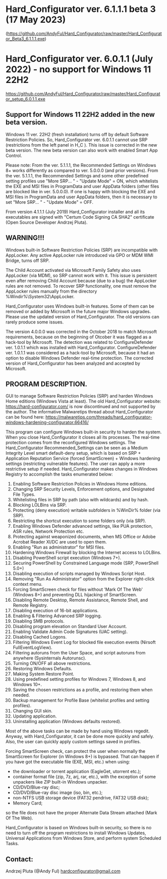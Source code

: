 # Hard_Configurator ver. 6.1.1.1 beta 3 (17 May 2023)
(https://github.com/AndyFul/Hard_Configurator/raw/master/Hard_Configurator_Beta3_6.1.1.1.exe)

# Hard_Configurator ver. 6.0.1.1 (July 2022) - no support for Windows 11 22H2
https://github.com/AndyFul/Hard_Configurator/raw/master/Hard_Configurator_setup_6.0.1.1.exe


## Support for Windows 11 22H2 added in the new beta version.

Windows 11 ver. 22H2 (fresh installation) turns off by default Software Restriction Policies. So, Hard_Configurator ver. 
6.0.1.1 cannot use SRP (restrictions from the left panel in H_C ). This issue is corrected in the new beta version. The new 
beta version can also work with enabled Smart App Control.

Please note: From the ver. 5.1.1.1, the Recommended Settings on Windows 8+ works differently as compared to ver. 5.0.0.0 (and 
prior versions). 
From the ver. 5.1.1.1, the Recommended Settings and some other predefined setting profiles use "More SRP... " - "Update Mode" 
= ON, which whitelists the EXE and MSI files in ProgramData and user AppData folders (other files are blocked like in ver. 
5.0.0.0). If one is happy with blocking the EXE and MSI files in ProgramData and user AppData folders, then it is necessary to 
set "More SRP... " - "Update Mode" = OFF.

From version 4.1.1.1 (July 2019) Hard_Configurator installer and all its executables are signed with "Certum Code Signing CA 
SHA2" certificate (Open Source Developer Andrzej Pluta).

## WARNING!!!
Windows built-in Software Restriction Policies (SRP) are incompatible with AppLocker. Any active AppLocker rule introduced
via GPO or MDM WMI Bridge, turns off SRP.

The Child Account activated via Microsoft Family Safety also uses AppLocker (via MDM), so SRP cannot work with it. 
This issue is persistent even after removing Child Account because (due to a bug) the AppLocker rules are not removed. To 
recover SRP functionality, one must remove the AppLocker rules manually from the directory %Windir%\System32\AppLocker.

Hard_Configurator uses Windows built-in features. Some of them can be removed or added by Microsoft in the future major 
Windows upgrades. 
Please use the updated version of Hard_Configurator. The old versions can rarely produce some issues.

The version 4.0.0.0 was corrected in the October 2018 to match Microsoft requirements, because on the beginning of Otcober
it was flagged as a hack-tool by Microsoft. The detection was related to ConfigureDefender ver. 1.0.1.1 which was installed 
with Hard_Configurator. ConfigureDefender ver. 1.0.1.1 was considered as a hack-tool by Microsoft, because it had an option to 
disable Windows Defender real-time protection. The corrected version of Hard_Configurator has been analyzed and accepted by 
Microsoft.


## PROGRAM DESCRIPTION.

GUI to manage Software Restriction Policies (SRP) and harden Windows Home editions (Windows Vista at least).
The old Hard_Configurator website: https://hard-configurator.com/ is now discontinued and not supported by the author. 
The informative Malwaretips thread about Hard_Configurator can be found here:
https://malwaretips.com/threads/hard_configurator-windows-hardening-configurator.66416/


This program can configure Windows built-in security to harden the system. When you close Hard_Configurator it closes all its 
processes. The real-time protection comes from the reconfigured Windows settings.
The Hard_Configurator Recommended_Settings can be seen as a Medium Integrity Level smart default-deny setup, which is based on 
SRP + Application Reputation Service (forced SmartScreen) + Windows hardening settings (restricting vulnerable features). The 
user can apply a more restrictive setup if needed.
Hard_Configurator makes changes in Windows Registry to accomplish the tasks enumerated below:

1. Enabling Software Restriction Policies in Windows Home editions.
2. Changing SRP Security Levels, Enforcement options, and Designated File Types.
3. Whitelisting files in SRP by path (also with wildcards) and by hash.
4. Blocking LOLBins via SRP.
5. Protecting (deny execution) writable subfolders in %WinDir% folder (via SRP).
6. Restricting the shortcut execution to some folders only (via SRP).
7. Enabling Windows Defender advanced settings, like PUA protection, ASR rules, Network Protection etc. 
8. Protecting against weaponized documents, when MS Office or Adobe Acrobat Reader XI/DC are used to open them.
9. Enabling "Run as administrator" for MSI files.
10. Hardening Windows Firewall by blocking the Internet access to LOLBins.
11. Disabling PowerShell script execution (Windows 7+).
12. Securing PowerShell by Constrained Language mode (SRP, PowerShell 5.0+)
13. Disabling execution of scripts managed by Windows Script Host.
14. Removing "Run As Administrator" option from the Explorer right-click context menu.
15. Forcing SmartScreen check for files without 'Mark Of The Web' (Windows 8+) and preventing DLL hijacking of SmartScreen.
16. Disabling Remote Desktop, Remote Assistance, Remote Shell, and Remote Registry.
17. Disabling execution of 16-bit applications.
18. Enabling & Filtering Advanced SRP logging.
19. Disabling SMB protocols.
20. Disabling program elevation on Standard User Account.
21. Enabling Validate Admin Code Signatures (UAC setting).
22. Disabling Cached Logons.
23. Filtering Windows Event Log for blocked file execution events (Nirsoft FullEventLogView).
24. Filtering autoruns from the User Space, and script autoruns from anywhere (Sysinternals Autorunsc).
25. Turning ON/OFF all above restrictions.
26. Restoring Windows Defaults.
27. Making System Restore Point.
28. Using predefined setting profiles for Windows 7, Windows 8, and Windows 10+.
29. Saving the chosen restrictions as a profile, and restoring them when needed.
30. Backup management for Profile Base (whitelist profiles and setting profiles).
31. Changing GUI skin.
32. Updating application.
33. Uninstalling application (Windows defaults restored).


Most of the above tasks can be made by hand using Windows regedit. Anyway, with Hard_Configurator, it can be done more quickly 
and safely. Also, the user can quickly apply custom settings saved in profiles.

Forcing SmartScreen check, can protect the user when normally the SmartScreen for Explorer (in Windows 8+) is bypassed.
That can happen if you have got the executable file (EXE, MSI, etc.) when using:

* the downloader or torrent application (EagleGet, utorrent etc.);
* container format file (zip, 7z, arj, rar, etc.), with the exception of some unpackers like ZIP built-in Windows unpacker.
* CD/DVD/Blue-ray disc;
* CD/DVD/Blue-ray disc image (iso, bin, etc.);
* non-NTFS USB storage device (FAT32 pendrive, FAT32 USB disk);
* Memory Card;

so the file does not have the proper Alternate Data Stream attached (Mark Of The Web).

Hard_Configurator is based on Windows built-in security, so there is no need to turn off the program restrictions to install 
Windows Updates, 
Universal Applications from Windows Store, and perform system Scheduled Tasks.

## Contact: 
Andrzej Pluta (@Andy Ful)
hardconfigurator@gmail.com
